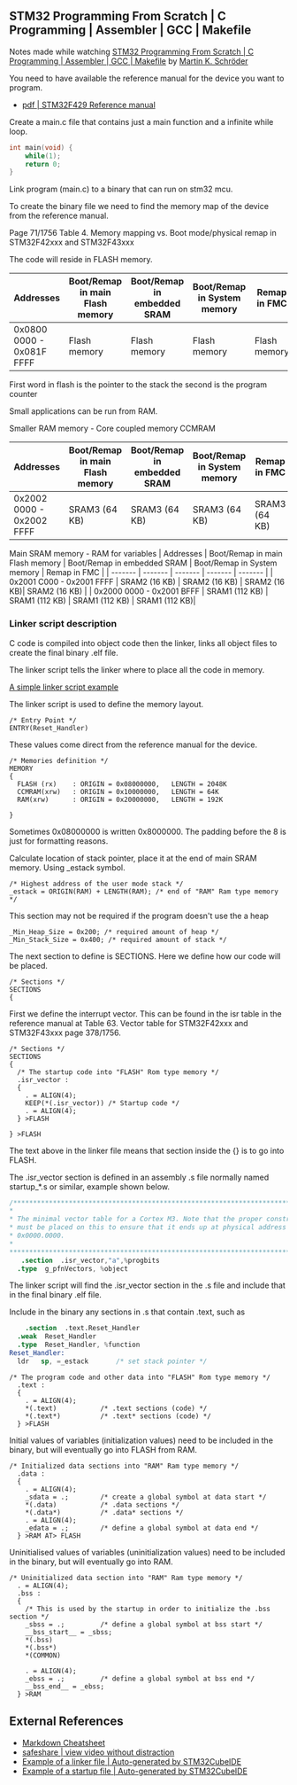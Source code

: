 ## STM32 Programming From Scratch | C Programming | Assembler | GCC | Makefile

Notes made while watching [STM32 Programming From Scratch | C Programming | Assembler | GCC | Makefile](https://www.youtube.com/watch?v=gdRmETe4QEo&t) by [Martin K. Schröder](https://www.youtube.com/@mkschreder)

You need to have available the reference manual for the device you want to program.

- [pdf | STM32F429 Reference manual](https://www.st.com/content/ccc/resource/technical/document/reference_manual/3d/6d/5a/66/b4/99/40/d4/DM00031020.pdf/files/DM00031020.pdf/jcr:content/translations/en.DM00031020.pdf)

Create a main.c file that contains just a main function and a infinite while loop.

```c
int main(void) {
    while(1);
    return 0;
}
```

Link program (main.c) to a binary that can run on stm32 mcu.

To create the binary file we need to find the memory map of the device from the reference manual.

Page 71/1756 Table 4. Memory mapping vs. Boot mode/physical remap in STM32F42xxx and STM32F43xxx

The code will reside in FLASH memory.

| Addresses | Boot/Remap in main Flash memory | Boot/Remap in embedded SRAM | Boot/Remap in System memory | Remap in FMC |
| ------- | ------- | ------- | ------- | ------- |
| 0x0800 0000 - 0x081F FFFF | Flash memory | Flash memory | Flash memory | Flash memory |

First word in flash is the pointer to the stack the second is the program counter


Small applications can be run from RAM.

Smaller RAM memory - Core coupled memory CCMRAM

| Addresses | Boot/Remap in main Flash memory | Boot/Remap in embedded SRAM | Boot/Remap in System memory | Remap in FMC |
| ------- | ------- | ------- | ------- | ------- |
| 0x2002 0000 - 0x2002 FFFF | SRAM3 (64 KB) | SRAM3 (64 KB) | SRAM3 (64 KB) | SRAM3 (64 KB) |

Main SRAM memory - RAM for variables 
| Addresses | Boot/Remap in main Flash memory | Boot/Remap in embedded SRAM | Boot/Remap in System memory | Remap in FMC |
| ------- | ------- | ------- | ------- | ------- |
| 0x2001 C000 - 0x2001 FFFF | SRAM2 (16 KB) | SRAM2 (16 KB) | SRAM2 (16 KB)| SRAM2 (16 KB) |
| 0x2000 0000 - 0x2001 BFFF | SRAM1 (112 KB) | SRAM1 (112 KB) | SRAM1 (112 KB) | SRAM1 (112 KB)|

### Linker script description

C code is compiled into object code then the linker, links all object files to create the final binary .elf file.

The linker script tells the linker where to place all the code in memory.

[A simple linker script example](/docs/linker.ld)

The linker script is used to define the memory layout. 
```ld
/* Entry Point */
ENTRY(Reset_Handler)
```

These values come direct from the reference manual for the device.

```ld
/* Memories definition */
MEMORY
{
  FLASH (rx)    : ORIGIN = 0x08000000,   LENGTH = 2048K
  CCMRAM(xrw)   : ORIGIN = 0x10000000,   LENGTH = 64K
  RAM(xrw)      : ORIGIN = 0x20000000,   LENGTH = 192K

}
```

Sometimes 0x08000000 is written 0x8000000. The padding before the 8 is just for formatting reasons.

Calculate location of stack pointer, place it at the end of main SRAM memory. Using _estack symbol.

```ld
/* Highest address of the user mode stack */
_estack = ORIGIN(RAM) + LENGTH(RAM); /* end of "RAM" Ram type memory */
```

This section may not be required if the program doesn't use the a heap
```ld
_Min_Heap_Size = 0x200; /* required amount of heap */
_Min_Stack_Size = 0x400; /* required amount of stack */
```

The next section to define is SECTIONS. Here we define how our code will be placed.

```ld
/* Sections */
SECTIONS
{
```

First we define the interrupt vector. This can be found in the isr table in the reference manual at Table 63. Vector table for STM32F42xxx and STM32F43xxx page 378/1756.

```ld
/* Sections */
SECTIONS
{
  /* The startup code into "FLASH" Rom type memory */
  .isr_vector :
  {
    . = ALIGN(4);
    KEEP(*(.isr_vector)) /* Startup code */
    . = ALIGN(4);
  } >FLASH
```

```ld
} >FLASH
```
The text above in the linker file means that section inside the {} is to go into FLASH.

The .isr_vector section is defined in an assembly .s file normally named startup_*.s or similar, example shown below.

```s
/******************************************************************************
*
* The minimal vector table for a Cortex M3. Note that the proper constructs
* must be placed on this to ensure that it ends up at physical address
* 0x0000.0000.
* 
*******************************************************************************/
   .section  .isr_vector,"a",%progbits
  .type  g_pfnVectors, %object
```

The linker script will find the .isr_vector section in the .s file and include that in the final binary .elf file.

Include in the binary any sections in .s that contain .text, such as 

```s
    .section  .text.Reset_Handler
  .weak  Reset_Handler
  .type  Reset_Handler, %function
Reset_Handler: 
  ldr   sp, =_estack       /* set stack pointer */
```

```ld
/* The program code and other data into "FLASH" Rom type memory */
  .text :
  {
    . = ALIGN(4);
    *(.text)           /* .text sections (code) */
    *(.text*)          /* .text* sections (code) */
  } >FLASH
```

Initial values of variables (initialization values) need to be included in the binary, but will eventually go into FLASH from RAM.

```ld
/* Initialized data sections into "RAM" Ram type memory */
  .data :
  {
    . = ALIGN(4);
    _sdata = .;        /* create a global symbol at data start */
    *(.data)           /* .data sections */
    *(.data*)          /* .data* sections */
    . = ALIGN(4);
    _edata = .;        /* define a global symbol at data end */
  } >RAM AT> FLASH
```
Uninitialised values of variables (uninitialization values) need to be included in the binary, but will eventually go into RAM.

```ld
/* Uninitialized data section into "RAM" Ram type memory */
  . = ALIGN(4);
  .bss :
  {
    /* This is used by the startup in order to initialize the .bss section */
    _sbss = .;         /* define a global symbol at bss start */
    __bss_start__ = _sbss;
    *(.bss)
    *(.bss*)
    *(COMMON)

    . = ALIGN(4);
    _ebss = .;         /* define a global symbol at bss end */
    __bss_end__ = _ebss;
  } >RAM
```



## External References
- [Markdown Cheatsheet](https://github.com/adam-p/markdown-here/wiki/Markdown-Cheatsheet#tables)
- [safeshare | view video without distraction](https://safeshare.tv/x/ss663206661a1d6#)
- [Example of a linker file | Auto-generated by STM32CubeIDE](/docs/STM32F429ZITX_FLASH.ld)
- [Example of a startup file | Auto-generated by STM32CubeIDE ](/docs/startup_stm32f429zitx.s)